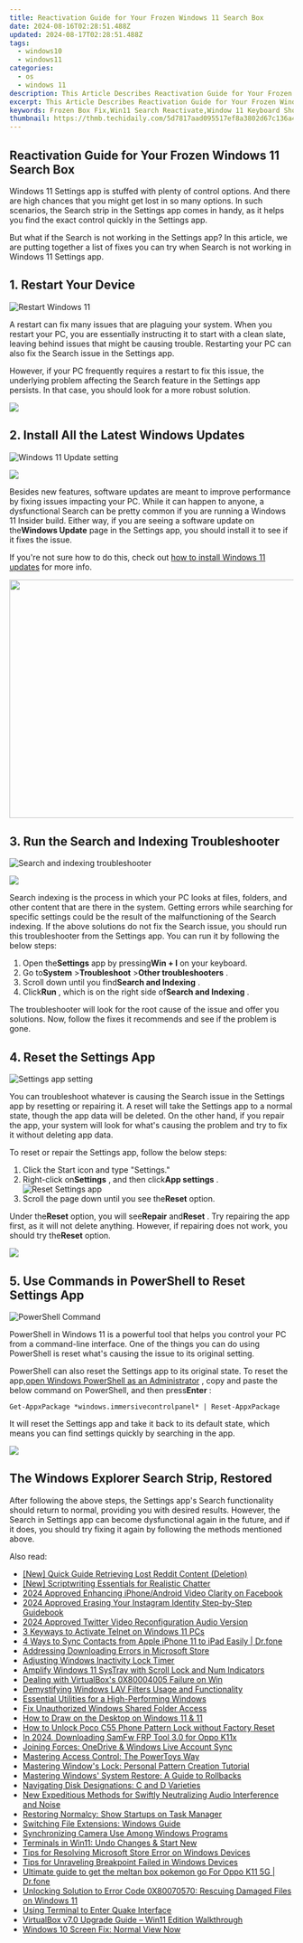 ```yaml
---
title: Reactivation Guide for Your Frozen Windows 11 Search Box
date: 2024-08-16T02:28:51.488Z
updated: 2024-08-17T02:28:51.488Z
tags:
  - windows10
  - windows11
categories:
  - os
  - windows 11
description: This Article Describes Reactivation Guide for Your Frozen Windows 11 Search Box
excerpt: This Article Describes Reactivation Guide for Your Frozen Windows 11 Search Box
keywords: Frozen Box Fix,Win11 Search Reactivate,Window 11 Keyboard Shortcuts,Search Field Reset W11,Windows 11 Search Troubleshoot,Revive Search Bar W11,Restarting W11 Box Function
thumbnail: https://thmb.techidaily.com/5d7817aad095517ef8a3802d67c136a4ed2562ac9acdb56f193b79911b70ed6c.png
---
```


## Reactivation Guide for Your Frozen Windows 11 Search Box

 Windows 11 Settings app is stuffed with plenty of control options. And there are high chances that you might get lost in so many options. In such scenarios, the Search strip in the Settings app comes in handy, as it helps you find the exact control quickly in the Settings app.

 But what if the Search is not working in the Settings app? In this article, we are putting together a list of fixes you can try when Search is not working in Windows 11 Settings app.

## 1\. Restart Your Device
![Restart Windows 11](https://static1.makeuseofimages.com/wordpress/wp-content/uploads/2023/02/restart-windows-11-edit.jpg)

 A restart can fix many issues that are plaguing your system. When you restart your PC, you are essentially instructing it to start with a clean slate, leaving behind issues that might be causing trouble. Restarting your PC can also fix the Search issue in the Settings app.

 However, if your PC frequently requires a restart to fix this issue, the underlying problem affecting the Search feature in the Settings app persists. In that case, you should look for a more robust solution.

<!-- affiliate ads begin -->
<a href="https://shop.mondly.com/affiliate.php?ACCOUNT=ATISTUDI&AFFILIATE=108875&PATH=https%3A%2F%2Fwww.mondly.com%3FAFFILIATE%3D108875%26RESOURCE%3D%2BGeneral%2B970x90%2B"><img src="https://secure.avangate.com/images/merchant/69c418c33ec2e1a4267fa9bb77fa1428/general-970x90.gif" border="0"></a>
<!-- affiliate ads end -->
## 2\. Install All the Latest Windows Updates
![Windows 11 Update setting](https://static1.makeuseofimages.com/wordpress/wp-content/uploads/2023/02/windows-update-edit.jpg)
<!-- affiliate ads begin -->
<a href="https://estore.winxdvd.com/order/checkout.php?PRODS=1412049&QTY=1&AFFILIATE=108875&CART=1"><img src="https://www.winxdvd.com/affiliate/new-banner/pt-200x200.jpg" border="0"></a>
<!-- affiliate ads end -->

 Besides new features, software updates are meant to improve performance by fixing issues impacting your PC. While it can happen to anyone, a dysfunctional Search can be pretty common if you are running a Windows 11 Insider build. Either way, if you are seeing a software update on the**Windows Update** page in the Settings app, you should install it to see if it fixes the issue.

 If you're not sure how to do this, check out [how to install Windows 11 updates](https://www.makeuseof.com/windows-11-install-updates/) for more info.

<!-- affiliate ads begin -->
<a href="https://parisrhonecom.sjv.io/c/5597632/1896607/21553" target="_top" id="1896607"><img src="//a.impactradius-go.com/display-ad/21553-1896607" border="0" alt="" width="750" height="422"/></a><img height="0" width="0" src="https://imp.pxf.io/i/5597632/1896607/21553" style="position:absolute;visibility:hidden;" border="0" />
<!-- affiliate ads end -->
## 3\. Run the Search and Indexing Troubleshooter
![Search and indexing troubleshooter](https://static1.makeuseofimages.com/wordpress/wp-content/uploads/2023/02/search-and-indexing-troubleshoot-edit.jpg)
<!-- affiliate ads begin -->
<a href="https://secure.2checkout.com/order/checkout.php?PRODS=4729320&QTY=1&AFFILIATE=108875&CART=1"><img src="https://secure.avangate.com/images/merchant/f7f07e7dab09533bc71247a5b29a7373/products/2_iDeviceMessageBox.png" border="0"></a>
<!-- affiliate ads end -->

 Search indexing is the process in which your PC looks at files, folders, and other content that are there in the system. Getting errors while searching for specific settings could be the result of the malfunctioning of the Search indexing. If the above solutions do not fix the Search issue, you should run this troubleshooter from the Settings app. You can run it by following the below steps:

1. Open the**Settings** app by pressing**Win + I** on your keyboard.
2. Go to**System** \>**Troubleshoot** \>**Other troubleshooters** .
3. Scroll down until you find**Search and Indexing** .
4. Click**Run** , which is on the right side of**Search and Indexing** .

 The troubleshooter will look for the root cause of the issue and offer you solutions. Now, follow the fixes it recommends and see if the problem is gone.

## 4\. Reset the Settings App
![Settings app setting](https://static1.makeuseofimages.com/wordpress/wp-content/uploads/2023/02/settings-app-setting-edit.jpg)

 You can troubleshoot whatever is causing the Search issue in the Settings app by resetting or repairing it. A reset will take the Settings app to a normal state, though the app data will be deleted. On the other hand, if you repair the app, your system will look for what's causing the problem and try to fix it without deleting app data.

To reset or repair the Settings app, follow the below steps:

1. Click the Start icon and type "Settings."
2. Right-click on**Settings** , and then click**App settings** .  
![Reset Settings app](https://static1.makeuseofimages.com/wordpress/wp-content/uploads/2023/02/reset-or-repair-settings-app-edit.jpg)
3. Scroll the page down until you see the**Reset** option.

 Under the**Reset** option, you will see**Repair** and**Reset** . Try repairing the app first, as it will not delete anything. However, if repairing does not work, you should try the**Reset** option.

<!-- affiliate ads begin -->
<a href="https://secure.2checkout.com/order/checkout.php?PRODS=45152835&QTY=1&AFFILIATE=108875&CART=1"><img src="https://download.terabyteunlimited.com/banners/ad_800x450_d.jpg" border="0"></a>
<!-- affiliate ads end -->
## 5\. Use Commands in PowerShell to Reset Settings App
![PowerShell Command](https://static1.makeuseofimages.com/wordpress/wp-content/uploads/2023/02/powershell-command.jpg)

 PowerShell in Windows 11 is a powerful tool that helps you control your PC from a command-line interface. One of the things you can do using PowerShell is reset what's causing the issue to its original setting.

 PowerShell can also reset the Settings app to its original state. To reset the app,[open Windows PowerShell as an Administrator](https://www.makeuseof.com/windows-11-powershell-administrator/) , copy and paste the below command on PowerShell, and then press**Enter** :

`Get-AppxPackage *windows.immersivecontrolpanel* | Reset-AppxPackage`

 It will reset the Settings app and take it back to its default state, which means you can find settings quickly by searching in the app.

<!-- affiliate ads begin -->
<a href="https://estore.winxdvd.com/order/checkout.php?PRODS=12653808&QTY=1&AFFILIATE=108875&CART=1"><img src="https://www.winxdvd.com/affiliate/new-banner/wt-500x500.jpg" border="0"></a>
<!-- affiliate ads end -->
## The Windows Explorer Search Strip, Restored

 After following the above steps, the Settings app's Search functionality should return to normal, providing you with desired results. However, the Search in Settings app can become dysfunctional again in the future, and if it does, you should try fixing it again by following the methods mentioned above.


<ins class="adsbygoogle"
     style="display:block"
     data-ad-format="autorelaxed"
     data-ad-client="ca-pub-7571918770474297"
     data-ad-slot="1223367746"></ins>



<ins class="adsbygoogle"
     style="display:block"
     data-ad-client="ca-pub-7571918770474297"
     data-ad-slot="8358498916"
     data-ad-format="auto"
     data-full-width-responsive="true"></ins>





<span class="atpl-alsoreadstyle">Also read:</span>
<div><ul>
<li><a href="https://extra-support.techidaily.com/new-quick-guide-retrieving-lost-reddit-content-deletion/"><u>[New] Quick Guide  Retrieving Lost Reddit Content (Deletion)</u></a></li>
<li><a href="https://fox-direct.techidaily.com/new-scriptwriting-essentials-for-realistic-chatter/"><u>[New] Scriptwriting Essentials for Realistic Chatter</u></a></li>
<li><a href="https://facebook-video-files.techidaily.com/2024-approved-enhancing-iphoneandroid-video-clarity-on-facebook/"><u>2024 Approved  Enhancing iPhone/Android Video Clarity on Facebook</u></a></li>
<li><a href="https://instagram-clips.techidaily.com/2024-approved-erasing-your-instagram-identity-step-by-step-guidebook/"><u>2024 Approved  Erasing Your Instagram Identity  Step-by-Step Guidebook</u></a></li>
<li><a href="https://twitter-videos.techidaily.com/2024-approved-twitter-video-reconfiguration-audio-version/"><u>2024 Approved  Twitter Video Reconfiguration  Audio Version</u></a></li>
<li><a href="https://win11-tips.techidaily.com/3-keyways-to-activate-telnet-on-windows-11-pcs/"><u>3 Keyways to Activate Telnet on Windows 11 PCs</u></a></li>
<li><a href="https://iphone-transfer.techidaily.com/4-ways-to-sync-contacts-from-apple-iphone-11-to-ipad-easily-drfone-by-drfone-transfer-from-ios/"><u>4 Ways to Sync Contacts from Apple iPhone 11 to iPad Easily | Dr.fone</u></a></li>
<li><a href="https://win11-tips.techidaily.com/addressing-downloading-errors-in-microsoft-store/"><u>Addressing Downloading Errors in Microsoft Store</u></a></li>
<li><a href="https://win11-tips.techidaily.com/adjusting-windows-inactivity-lock-timer/"><u>Adjusting Windows Inactivity Lock Timer</u></a></li>
<li><a href="https://win11-tips.techidaily.com/amplify-windows-11-systray-with-scroll-lock-and-num-indicators/"><u>Amplify Windows 11 SysTray with Scroll Lock and Num Indicators</u></a></li>
<li><a href="https://win11-tips.techidaily.com/dealing-with-virtualboxs-0x80004005-failure-on-win/"><u>Dealing with VirtualBox's 0X80004005 Failure on Win</u></a></li>
<li><a href="https://win11-tips.techidaily.com/demystifying-windows-lav-filters-usage-and-functionality/"><u>Demystifying Windows LAV Filters Usage and Functionality</u></a></li>
<li><a href="https://win11-tips.techidaily.com/essential-utilities-for-a-high-performing-windows/"><u>Essential Utilities for a High-Performing Windows</u></a></li>
<li><a href="https://win11-tips.techidaily.com/fix-unauthorized-windows-shared-folder-access/"><u>Fix Unauthorized Windows Shared Folder Access</u></a></li>
<li><a href="https://win11-tips.techidaily.com/how-to-draw-on-the-desktop-on-windows-11-and-11/"><u>How to Draw on the Desktop on Windows 11 & 11</u></a></li>
<li><a href="https://easy-unlock-android.techidaily.com/how-to-unlock-poco-c55-phone-pattern-lock-without-factory-reset-by-drfone-android/"><u>How to Unlock Poco C55 Phone Pattern Lock without Factory Reset</u></a></li>
<li><a href="https://easy-unlock-android.techidaily.com/in-2024-downloading-samfw-frp-tool-30-for-oppo-k11x-by-drfone-android/"><u>In 2024, Downloading SamFw FRP Tool 3.0 for Oppo K11x</u></a></li>
<li><a href="https://win11-tips.techidaily.com/joining-forces-onedrive-and-windows-live-account-sync/"><u>Joining Forces: OneDrive & Windows Live Account Sync</u></a></li>
<li><a href="https://win11-tips.techidaily.com/mastering-access-control-the-powertoys-way/"><u>Mastering Access Control: The PowerToys Way</u></a></li>
<li><a href="https://win11-tips.techidaily.com/mastering-windows-lock-personal-pattern-creation-tutorial/"><u>Mastering Window's Lock: Personal Pattern Creation Tutorial</u></a></li>
<li><a href="https://win11-tips.techidaily.com/mastering-windows-system-restore-a-guide-to-rollbacks/"><u>Mastering Windows' System Restore: A Guide to Rollbacks</u></a></li>
<li><a href="https://win11-tips.techidaily.com/navigating-disk-designations-c-and-d-varieties/"><u>Navigating Disk Designations: C and D Varieties</u></a></li>
<li><a href="https://audio-shaping.techidaily.com/new-expeditious-methods-for-swiftly-neutralizing-audio-interference-and-noise/"><u>New Expeditious Methods for Swiftly Neutralizing Audio Interference and Noise</u></a></li>
<li><a href="https://win11-tips.techidaily.com/restoring-normalcy-show-startups-on-task-manager/"><u>Restoring Normalcy: Show Startups on Task Manager</u></a></li>
<li><a href="https://win11-tips.techidaily.com/switching-file-extensions-windows-guide/"><u>Switching File Extensions: Windows Guide</u></a></li>
<li><a href="https://win11-tips.techidaily.com/synchronizing-camera-use-among-windows-programs/"><u>Synchronizing Camera Use Among Windows Programs</u></a></li>
<li><a href="https://win11-tips.techidaily.com/terminals-in-win11-undo-changes-and-start-new/"><u>Terminals in Win11: Undo Changes & Start New</u></a></li>
<li><a href="https://win11-tips.techidaily.com/tips-for-resolving-microsoft-store-error-on-windows-devices/"><u>Tips for Resolving Microsoft Store Error on Windows Devices</u></a></li>
<li><a href="https://win11-tips.techidaily.com/tips-for-unraveling-breakpoint-failed-in-windows-devices/"><u>Tips for Unraveling Breakpoint Failed in Windows Devices</u></a></li>
<li><a href="https://android-pokemon-go.techidaily.com/ultimate-guide-to-get-the-meltan-box-pokemon-go-for-oppo-k11-5g-drfone-by-drfone-virtual-android/"><u>Ultimate guide to get the meltan box pokemon go For Oppo K11 5G | Dr.fone</u></a></li>
<li><a href="https://win11-tips.techidaily.com/unlocking-solution-to-error-code-0x80070570-rescuing-damaged-files-on-windows-11/"><u>Unlocking Solution to Error Code 0X80070570: Rescuing Damaged Files on Windows 11</u></a></li>
<li><a href="https://win11-tips.techidaily.com/using-terminal-to-enter-quake-interface/"><u>Using Terminal to Enter Quake Interface</u></a></li>
<li><a href="https://win11-tips.techidaily.com/virtualbox-v70-upgrade-guide-win11-edition-walkthrough/"><u>VirtualBox v7.0 Upgrade Guide – Win11 Edition Walkthrough</u></a></li>
<li><a href="https://graphic-issues.techidaily.com/windows-10-screen-fix-normal-view-now/"><u>Windows 10 Screen Fix: Normal View Now</u></a></li>
</ul></div>
